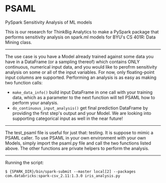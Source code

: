 # PSAML

PySpark Sensitivity Analysis of ML models

This is our research for ThinkBig Analytics to make a PySpark package that performs sensitivity analysis on spark.ml models for BYU's CS 401R: Data Mining class.

---

The use case is you have a Model already trained against some data you have in a DataFrame (or a sampling thereof) which contains ONLY continuous, numerical input data, and you would like to perofrm sensitivity analysis on some or all of the input variables. For now, only floating-point input columns are supported. Performing an analysis is as easy as making two function calls:

- ```make_data_info()``` build input DataFrame in one call with your training data, which as a parameter to the next function will tell PSAML how to perform your analysis.
- ```do_continuous_input_analysis()``` get final prediction DataFrame by providing the first step's output and your Model. We are looking into supporting categorical input as well in the near future!

---

The test_psaml file is useful for just that: testing. It is suppose to mimic a PSAML caller. To use PSAML in your own environment with your own Models, simply import the psaml.py file and call the two functions listed above. The other functions are private helpers to perform the analysis.

---

Running the script:

`$ {SPARK_DIR}/bin/spark-submit --master local[2] --packages com.databricks:spark-csv_2.11:1.3.0 iris_analysis.py`
